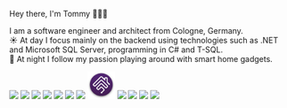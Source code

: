 Hey there, I'm Tommy 🙋🏻‍♂️

I am a software engineer and architect from Cologne, Germany.<br/>
☀️ At day I focus mainly on the backend using technologies such as .NET and Microsoft SQL Server, programming in C# and T-SQL.<br/>
🌙 At night I follow my passion playing around with smart home gadgets.<br/>

<span>
  <a href="https://learn.microsoft.com/en-us/dotnet/csharp"><img src="https://raw.githubusercontent.com/yurijserrano/Github-Profile-Readme-Logos/master/programming%20languages/c%23.svg" height="50" /></a>
  <a href="https://learn.microsoft.com/en-us/sql/sql-server"><img src="https://upload.wikimedia.org/wikipedia/de/8/8c/Microsoft_SQL_Server_Logo.svg" height="50" /></a>
  <a href="https://dotnet.microsoft.com"><img src="https://upload.wikimedia.org/wikipedia/commons/7/7d/Microsoft_.NET_logo.svg" height="50" /></a>
  <a href="https://visualstudio.microsoft.com"><img src="https://upload.wikimedia.org/wikipedia/commons/5/59/Visual_Studio_Icon_2019.svg" height="50" /></a>
  <a href="https://code.visualstudio.com"><img src="https://raw.githubusercontent.com/yurijserrano/Github-Profile-Readme-Logos/master/text%20editors/vscode.svg" height="50" /></a>
  <a href="https://git-scm.com"><img src="https://raw.githubusercontent.com/yurijserrano/Github-Profile-Readme-Logos/master/others/git.svg" height="50" /></a>
  <a href="https://www.docker.com"><img src="https://raw.githubusercontent.com/yurijserrano/Github-Profile-Readme-Logos/master/cloud/docker.svg" height="50" /></a>
  <a href="https://homebridge.io"><img src="https://raw.githubusercontent.com/homebridge/branding/master/logos/homebridge-color-round-stylized.png" height="50" /></a>
  <a href="https://nodejs.org"><img src="https://raw.githubusercontent.com/yurijserrano/Github-Profile-Readme-Logos/master/frameworks/nodejs.svg" height="50" /></a>
  <a href="https://www.npmjs.com"><img src="https://raw.githubusercontent.com/yurijserrano/Github-Profile-Readme-Logos/master/others/npm.svg" height="50" /></a>
  <a href="https://www.typescriptlang.org"><img src="https://raw.githubusercontent.com/yurijserrano/Github-Profile-Readme-Logos/master/programming%20languages/typescript.svg" height="50" /></a>
  <a href="https://azure.microsoft.com"><img src="https://raw.githubusercontent.com/yurijserrano/Github-Profile-Readme-Logos/master/cloud/azure.svg" height="50" /></a>
</span>
